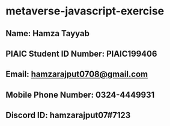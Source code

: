 # metaverse-javascript-exercise

## Name: Hamza Tayyab
##  PIAIC Student ID Number: PIAIC199406
##  Email: hamzarajput0708@gmail.com
## Mobile Phone Number: 0324-4449931
## Discord ID: hamzarajput07#7123
